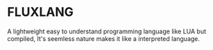# FLUXLANG
A lightweight easy to understand programming language like LUA but compiled, It's seemless nature makes it like a interpreted language.
